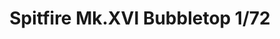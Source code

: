 ---
layout: product
title: "Spitfire Mk.XVI Bubbletop  1/72"
price: "1900" 
desc: "Maketa"
img_path: "/assets/img/70126.jpg"
brand: "EDUARD"
available: true
special_offer: false
new: false
soon: false
cat: "010000"
subcat: "010400"
subsubcat: "00"
sifra: "70126"
popular: false
---